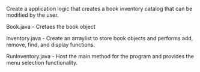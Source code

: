 Create a application logic that creates a book inventory catalog that can be modified by the user. 

Book.java - Cretaes the book object

Inventory.java - Create an arraylist to store book objects and performs add, remove, find, and display functions.

RunInventory.java - Host the main method for the program and provides the menu selection functionality.
